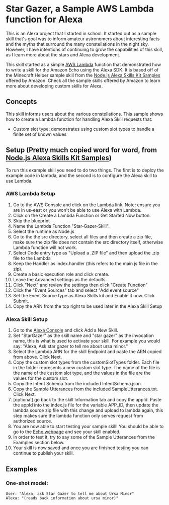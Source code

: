 # Star Gazer, a Sample AWS Lambda function for Alexa
This is an Alexa project that I started in school. It started out as a sample skill that's goal was to inform amateur astronomers about interesting facts and the myths that surround the many constellations in the night sky. However, I have intentions of continuing to grow the capabilities of this skill, as I learn more about the stars and Alexa development.

This skill started as a simple [AWS Lambda](http://aws.amazon.com/lambda) function that demonstrated how to write a skill for the Amazon Echo using the Alexa SDK. It is based off of the Minecraft Helper sample skill from the [Node.js Alexa Skills Kit Samples](https://github.com/amzn/alexa-skills-kit-js) offered by Amazon. Check all the sample skills offered by Amazon to learn more about developing custom skills for Alexa.

## Concepts
This skill informs users about the various constellations. This sample shows how to create a Lambda function for handling Alexa Skill requests that:

- Custom slot type: demonstrates using custom slot types to handle a finite set of known values

## Setup (Pretty much copied word for word, from [Node.js Alexa Skills Kit Samples](https://github.com/amzn/alexa-skills-kit-js))
To run this example skill you need to do two things. The first is to deploy the example code in lambda, and the second is to configure the Alexa skill to use Lambda.

### AWS Lambda Setup
1. Go to the AWS Console and click on the Lambda link. Note: ensure you are in us-east or you won't be able to use Alexa with Lambda.
2. Click on the Create a Lambda Function or Get Started Now button.
3. Skip the blueprint
4. Name the Lambda Function "Star-Gazer-Skill".
5. Select the runtime as Node.js
6. Go to the the src directory, select all files and then create a zip file, make sure the zip file does not contain the src directory itself, otherwise Lambda function will not work.
7. Select Code entry type as "Upload a .ZIP file" and then upload the .zip file to the Lambda
8. Keep the Handler as index.handler (this refers to the main js file in the zip).
9. Create a basic execution role and click create.
10. Leave the Advanced settings as the defaults.
11. Click "Next" and review the settings then click "Create Function"
12. Click the "Event Sources" tab and select "Add event source"
13. Set the Event Source type as Alexa Skills kit and Enable it now. Click Submit.
14. Copy the ARN from the top right to be used later in the Alexa Skill Setup


### Alexa Skill Setup
1. Go to the [Alexa Console](https://developer.amazon.com/edw/home.html) and click Add a New Skill.
2. Set "StarGazer" as the skill name and "star gazer" as the invocation name, this is what is used to activate your skill. For example you would say: "Alexa, Ask star gazer to tell me about ursa minor."
3. Select the Lambda ARN for the skill Endpoint and paste the ARN copied from above. Click Next.
4. Copy the custom slot types from the customSlotTypes folder. Each file in the folder represents a new custom slot type. The name of the file is the name of the custom slot type, and the values in the file are the values for the custom slot.
5. Copy the Intent Schema from the included IntentSchema.json.
6. Copy the Sample Utterances from the included SampleUtterances.txt. Click Next.
7. [optional] go back to the skill Information tab and copy the appId. Paste the appId into the index.js file for the variable APP_ID,
   then update the lambda source zip file with this change and upload to lambda again, this step makes sure the lambda function only serves request from authorized source.
8. You are now able to start testing your sample skill! You should be able to go to the [Echo webpage](http://echo.amazon.com/#skills) and see your skill enabled.
9. In order to test it, try to say some of the Sample Utterances from the Examples section below.
10. Your skill is now saved and once you are finished testing you can continue to publish your skill.

## Examples
### One-shot model:
    User: "Alexa, ask Star Gazer to tell me about Ursa Minor"
    Alexa: "(reads back information about ursa minor)"
